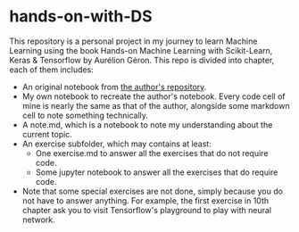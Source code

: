 # hands-on-with-DS
This repository is a personal project in my journey to learn Machine Learning using the book Hands-on Machine Learning with Scikit-Learn, Keras & Tensorflow by Aurélion Géron.
This repo is divided into chapter, each of them includes:
- An original notebook from [the author's repository](https://github.com/ageron/handson-ml3).
- My own notebook to recreate the author's notebook. Every code cell of mine is nearly the same as that of the author, alongside some markdown cell to note something technically.
- A note.md, which is a notebook to note my understanding about the current topic.
- An exercise subfolder, which may contains at least:
    - One exercise.md to answer all the exercises that do not require code.
    - Some jupyter notebook to answer all the exercises that do require code.
- Note that some special exercises are not done, simply because you do not have to answer anything. For example, the first exercise in 10th chapter ask you to visit Tensorflow's playground to play with neural network.